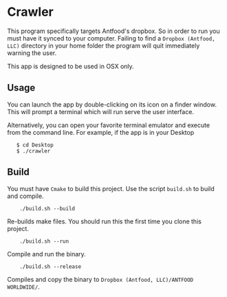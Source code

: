 # Crawler

This program specifically targets Antfood's dropbox. So in order to run you must have it synced to your computer.
Failing to find a `Dropbox (Antfood, LLC)` directory in your home folder the program will quit immediately 
warning the user.

This app is designed to be used in OSX only. 

## Usage
You can launch the app by double-clicking on its icon on a finder window. This will prompt a terminal
which will run serve the user interface.

Alternatively, you can open your favorite terminal emulator and execute from the command line. For example, if the 
app is in your Desktop

       $ cd Desktop
       $ ./crawler

## Build

You must have `Cmake` to build this project. Use the script `build.sh` to build and compile.

        ./build.sh --build 

Re-builds make files. You should run this the first time you clone this project.

        ./build.sh --run 

Compile and run the binary.

        ./build.sh --release

Compiles and copy the binary to `Dropbox (Antfood, LLC)/ANTFOOD WORLDWIDE/`.
